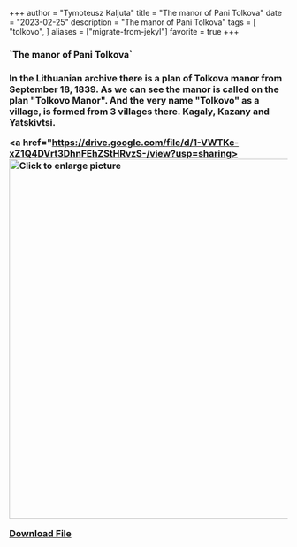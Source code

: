 +++
author = "Tymoteusz Kaljuta"
title = "The manor of Pani Tolkova"
date = "2023-02-25"
description = "The manor of Pani Tolkova"
tags = [
    "tolkovo",
]
aliases = ["migrate-from-jekyl"]
favorite = true
+++

<h3>`The manor of Pani Tolkova`<h3>


<p>In the Lithuanian archive there is a plan of Tolkova manor from September 18, 1839.
As we can see the manor is called on the plan "Tolkovo Manor". And the very name "Tolkovo" as a village, is formed from 3 villages there. Kagaly, Kazany and Yatskivtsi.</p>

<a href="https://drive.google.com/file/d/1-VWTKc-xZ1Q4DVrt3DhnFEhZStHRvzS-/view?usp=sharing><img src="https://drive.google.com/file/d/1-VWTKc-xZ1Q4DVrt3DhnFEhZStHRvzS-/view?usp=sharing" style="width: 650px; max-width: 100%; height: auto" title="Click to enlarge picture" />



[Download File](https://drive.google.com/file/d/1_YmG5LQ1zEs-84lmxn25iqO14XsLmunG/view?usp=sharing)
